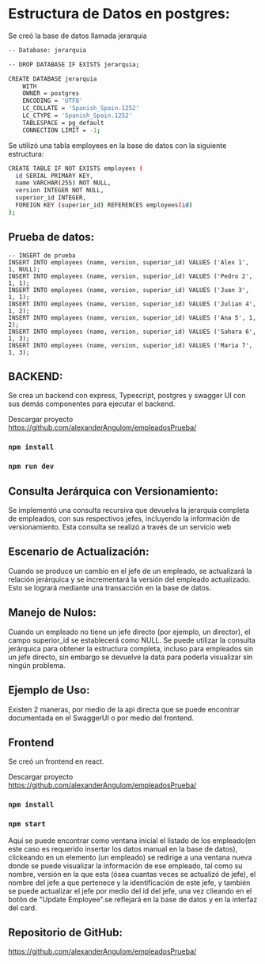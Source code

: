 # Estructura de Datos en postgres:
Se creó la base de datos llamada jerarquia 
```bash
-- Database: jerarquia

-- DROP DATABASE IF EXISTS jerarquia;

CREATE DATABASE jerarquia
    WITH
    OWNER = postgres
    ENCODING = 'UTF8'
    LC_COLLATE = 'Spanish_Spain.1252'
    LC_CTYPE = 'Spanish_Spain.1252'
    TABLESPACE = pg_default
    CONNECTION LIMIT = -1;
```
Se utilizó una tabla employees en la base de datos con la siguiente estructura:

```bash
CREATE TABLE IF NOT EXISTS employees (
  id SERIAL PRIMARY KEY,
  name VARCHAR(255) NOT NULL,
  version INTEGER NOT NULL,
  superior_id INTEGER,
  FOREIGN KEY (superior_id) REFERENCES employees(id)
);
```

## Prueba de datos:

```
-- INSERT de prueba
INSERT INTO employees (name, version, superior_id) VALUES ('Alex 1', 1, NULL);
INSERT INTO employees (name, version, superior_id) VALUES ('Pedro 2', 1, 1);
INSERT INTO employees (name, version, superior_id) VALUES ('Juan 3', 1, 1);
INSERT INTO employees (name, version, superior_id) VALUES ('Julian 4', 1, 2);
INSERT INTO employees (name, version, superior_id) VALUES ('Ana 5', 1, 2);
INSERT INTO employees (name, version, superior_id) VALUES ('Sahara 6', 1, 3);
INSERT INTO employees (name, version, superior_id) VALUES ('Maria 7', 1, 3);
```
## BACKEND:
Se crea un backend con express, Typescript, postgres y swagger UI con sus demás componentes para ejecutar el backend.

Descargar proyecto https://github.com/alexanderAngulom/empleadosPrueba/
### `npm install`

### `npm run dev`

## Consulta Jerárquica con Versionamiento:

Se implementó una consulta recursiva que devuelva la jerarquía completa de empleados, con sus respectivos jefes, incluyendo la información de versionamiento. Esta consulta se realizó a través de un servicio web


## Escenario de Actualización:

Cuando se produce un cambio en el jefe de un empleado, se actualizará la relación jerárquica y se incrementará la versión del empleado actualizado. Esto se logrará mediante una transacción en la base de datos.

## Manejo de Nulos:
Cuando un empleado no tiene un jefe directo (por ejemplo, un director), el campo superior_id se establecerá como NULL. Se puede utilizar la consulta jerárquica para obtener la estructura completa, incluso para empleados sin un jefe directo, sin embargo se devuelve la data para poderla visualizar sin ningún problema.

## Ejemplo de Uso:
Existen 2 maneras, por medio de la api directa que se puede encontrar documentada en el SwaggerUI o por medio del frontend.

## Frontend
Se creó un frontend en react.


Descargar proyecto https://github.com/alexanderAngulom/empleadosPrueba/
### `npm install`
### `npm start`

Aquí se puede encontrar como ventana inicial el listado de los empleado(en este caso es requerido insertar los datos manual en la base de datos), clickeando en un elemento (un empleado) se redirige a una ventana nueva donde se puede visualizar la información de ese empleado, tal como su nombre, versión en la que esta (ósea cuantas veces se actualizó de jefe), el nombre del jefe a que pertenece y la identificación de este jefe, y también se puede actualizar el jefe por medio del id del jefe, una vez clieando en el botón de "Update Employee".se reflejará en la base de datos y en la interfaz del card.


## Repositorio de GitHub:
https://github.com/alexanderAngulom/empleadosPrueba/